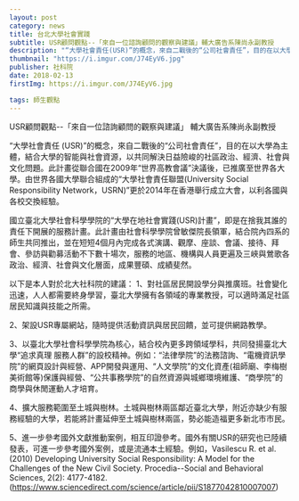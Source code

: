 ```yaml
---
layout: post
category: news
title: 台北大學社會實踐
subtitle: USR顧問觀點--「來自一位諮詢顧問的觀察與建議」輔大廣告系陳尚永副教授
description: "“大學社會責任(USR)”的概念，來自二戰後的“公司社會責任”，目的在以大學為主體，結合大學的智能與社會資源，以共同解決日益險峻的社區政治、經濟、社會與文化問題..."
thumbnail: "https://i.imgur.com/J74EyV6.jpg"
publisher: 社科院
date: 2018-02-13
firstImg: https://i.imgur.com/J74EyV6.jpg

tags: 師生觀點
---
```


USR顧問觀點--「來自一位諮詢顧問的觀察與建議」
輔大廣告系陳尚永副教授

“大學社會責任 (USR)”的概念，來自二戰後的“公司社會責任”，目的在以大學為主體，結合大學的智能與社會資源，以共同解決日益險峻的社區政治、經濟、社會與文化問題。此計畫從聯合國在2009年“世界高教會議”決議後，已推廣至世界各大學。由世界各國大學聯合組成的“大學社會責任聯盟(University Social Responsibility Network，USRN)”更於2014年在香港舉行成立大會，以利各國與各校交換經驗。

國立臺北大學社會科學學院的“大學在地社會實踐(USR)計畫”，即是在捨我其誰的責任下開展的服務計畫。此計畫由社會科學學院曾敏傑院長領軍，結合院內四系的師生共同推出，並在短短4個月內完成各式演講、觀摩、座談、會議、接待、拜會、參訪與勸募活動不下數十場次，服務的地區、機構與人員更遍及三峽與鶯歌各政治、經濟、社會與文化層面，成果豐碩、成績斐然。

以下是本人對於北大社科院的建議：
1、對社區居民開設學分與推廣班。社會變化迅速，人人都需要終身學習，臺北大學擁有各領域的專業教授，可以適時滿足社區居民知識與技能之所需。

2、架設USR專屬網站，隨時提供活動資訊與居民回饋，並可提供網路教學。

3、以臺北大學社會科學學院為核心，結合校內更多跨領域學科，共同發揚臺北大學“追求真理 服務人群”的設校精神。例如：“法律學院”的法務諮詢、“電機資訊學院”的網頁設計與經營、APP開發與運用、“人文學院”的文化資產(祖師廟、李梅樹美術館等)保護與經營、“公共事務學院”的自然資源與城鄉環境維護、“商學院”的商學與休閒運動人才培育。

4、擴大服務範圍至土城與樹林。土城與樹林兩區鄰近臺北大學，附近亦缺少有服務經驗的大學，若能將計畫延伸至土城與樹林兩區，勢必能造福更多新北市市民。

5、進一步參考國外文獻推動案例，相互印證參考。國外有關USR的研究也已陸續發表，可進一步參考國外案例，或是流通本土經驗。例如，Vasilescu R. et al. (2010) Developing University Social Responsibility: A Model for the Challenges of the New Civil Society. Procedia--Social and Behavioral Sciences, 2(2): 4177-4182.
(https://www.sciencedirect.com/science/article/pii/S1877042810007007)